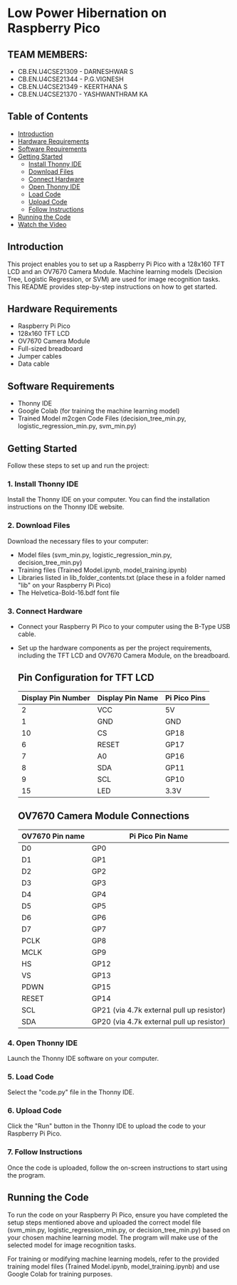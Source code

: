 # Low Power Hibernation on Raspberry Pico

## TEAM MEMBERS:
- CB.EN.U4CSE21309 - DARNESHWAR S
- CB.EN.U4CSE21344 - P.G.VIGNESH
- CB.EN.U4CSE21349 - KEERTHANA S
- CB.EN.U4CSE21370 - YASHWANTHRAM KA


## Table of Contents

- [Introduction](#introduction)
- [Hardware Requirements](#hardware-requirements)
- [Software Requirements](#software-requirements)
- [Getting Started](#getting-started)
  - [Install Thonny IDE](#1-install-thonny-ide)
  - [Download Files](#2-download-files)
  - [Connect Hardware](#3-connect-hardware)
  - [Open Thonny IDE](#4-open-thonny-ide)
  - [Load Code](#5-load-code)
  - [Upload Code](#6-upload-code)
  - [Follow Instructions](#7-follow-instructions)
- [Running the Code](#running-the-code)
- [Watch the Video](#watch-the-project-in-action)

## Introduction

This project enables you to set up a Raspberry Pi Pico with a 128x160 TFT LCD and an OV7670 Camera Module. Machine learning models (Decision Tree, Logistic Regression, or SVM) are used for image recognition tasks. This README provides step-by-step instructions on how to get started.

## Hardware Requirements

- Raspberry Pi Pico
- 128x160 TFT LCD
- OV7670 Camera Module
- Full-sized breadboard
- Jumper cables
- Data cable

## Software Requirements

- Thonny IDE
- Google Colab (for training the machine learning model)
- Trained Model m2cgen Code Files (decision_tree_min.py, logistic_regression_min.py, svm_min.py)

## Getting Started

Follow these steps to set up and run the project:

### 1. Install Thonny IDE

Install the Thonny IDE on your computer. You can find the installation instructions on the Thonny IDE website.

### 2. Download Files

Download the necessary files to your computer:

- Model files (svm_min.py, logistic_regression_min.py, decision_tree_min.py)
- Training files (Trained Model.ipynb, model_training.ipynb)
- Libraries listed in lib_folder_contents.txt (place these in a folder named "lib" on your Raspberry Pi Pico)
- The Helvetica-Bold-16.bdf font file

### 3. Connect Hardware

- Connect your Raspberry Pi Pico to your computer using the B-Type USB cable.
- Set up the hardware components as per the project requirements, including the TFT LCD and OV7670 Camera Module, on the breadboard.
  
  ## Pin Configuration for TFT LCD
  | Display Pin Number | Display Pin Name | Pi Pico Pins |
  | ------------------- | ---------------- | ------------ |
  | 2                   | VCC              | 5V           |
  | 1                   | GND              | GND          |
  | 10                  | CS               | GP18         |
  | 6                   | RESET            | GP17         |
  | 7                   | A0               | GP16         |
  | 8                   | SDA              | GP11         |
  | 9                   | SCL              | GP10         |
  | 15                  | LED              | 3.3V         |

  ## OV7670 Camera Module Connections
  | OV7670 Pin name | Pi Pico Pin Name                      |
  | --------------- | ------------------------------------- |
  | D0              | GP0                                   |
  | D1              | GP1                                   |
  | D2              | GP2                                   |
  | D3              | GP3                                   |
  | D4              | GP4                                   |
  | D5              | GP5                                   |
  | D6              | GP6                                   |
  | D7              | GP7                                   |
  | PCLK            | GP8                                   |
  | MCLK            | GP9                                   |
  | HS              | GP12                                  |
  | VS              | GP13                                  |
  | PDWN            | GP15                                  |
  | RESET           | GP14                                  |
  | SCL             | GP21 (via 4.7k external pull up resistor) |
  | SDA             | GP20 (via 4.7k external pull up resistor) |

### 4. Open Thonny IDE

Launch the Thonny IDE software on your computer.

### 5. Load Code

Select the "code.py" file in the Thonny IDE.

### 6. Upload Code

Click the "Run" button in the Thonny IDE to upload the code to your Raspberry Pi Pico.

### 7. Follow Instructions

Once the code is uploaded, follow the on-screen instructions to start using the program.

## Running the Code

To run the code on your Raspberry Pi Pico, ensure you have completed the setup steps mentioned above and uploaded the correct model file (svm_min.py, logistic_regression_min.py, or decision_tree_min.py) based on your chosen machine learning model. The program will make use of the selected model for image recognition tasks.

For training or modifying machine learning models, refer to the provided training model files (Trained Model.ipynb, model_training.ipynb) and use Google Colab for training purposes.


